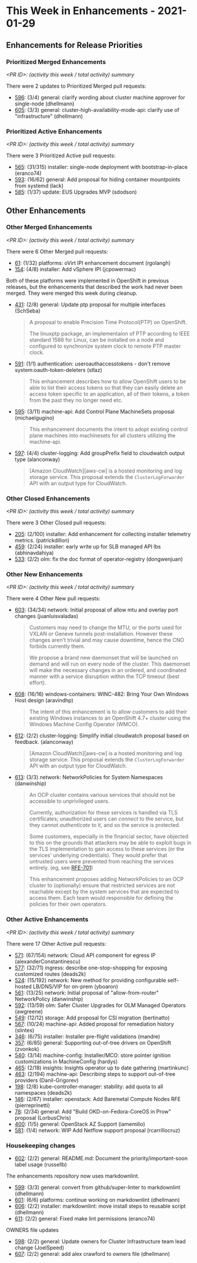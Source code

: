 # This Week in Enhancements - 2021-01-29

## Enhancements for Release Priorities

### Prioritized Merged Enhancements

*&lt;PR ID&gt;: (activity this week / total activity) summary*

There were 2 updates to Prioritized Merged pull requests:

- [596](https://github.com/openshift/enhancements/pull/596): (3/4) general: clarify wording about cluster machine approver for single-node (dhellmann)
- [605](https://github.com/openshift/enhancements/pull/605): (3/3) general: cluster-high-availability-mode-api: clarify use of "infrastructure" (dhellmann)

### Prioritized Active Enhancements

*&lt;PR ID&gt;: (activity this week / total activity) summary*

There were 3 Prioritized Active pull requests:

- [565](https://github.com/openshift/enhancements/pull/565): (31/315) installer: single-node deployment with bootstrap-in-place (eranco74)
- [593](https://github.com/openshift/enhancements/pull/593): (16/62) general: Add proposal for hiding container mountpoints from systemd (lack)
- [585](https://github.com/openshift/enhancements/pull/585): (1/37) update: EUS Upgrades MVP (sdodson)

## Other Enhancements

### Other Merged Enhancements

*&lt;PR ID&gt;: (activity this week / total activity) summary*

There were 6 Other Merged pull requests:

- [61](https://github.com/openshift/enhancements/pull/61): (1/32) platforms: oVirt IPI enhancement document (rgolangh)
- [154](https://github.com/openshift/enhancements/pull/154): (4/8) installer: Add vSphere IPI (jcpowermac)

Both of these platforms were implemented in OpenShift in previous releases, but the enhancements that described the work had never been merged. They were merged this week during cleanup.

- [431](https://github.com/openshift/enhancements/pull/431): (2/8) general: Update ptp proposal for multiple interfaces (SchSeba)

  > A proposal to enable Precision Time Protocol(PTP) on OpenShift.
  >
  > The linuxptp package, an implementaion of PTP according to IEEE standard 1588 for Linux, can be installed on a node and configured to synchronize system clock to remote PTP master clock.

- [591](https://github.com/openshift/enhancements/pull/591): (1/1) authentication: useroauthaccesstokens - don't remove system:oauth-token-deleters (stlaz)

  > This enhancement describes how to allow OpenShift users to be able to list their access tokens so that they can easily delete an access token specific to an application, all of their tokens, a token from the past they no longer need etc.

- [595](https://github.com/openshift/enhancements/pull/595): (3/11) machine-api: Add Control Plane MachineSets proposal (michaelgugino)

  > This enhancement documents the intent to adopt existing control plane machines into machinesets for all clusters utilizing the machine-api.

- [597](https://github.com/openshift/enhancements/pull/597): (4/4) cluster-logging: Add groupPrefix field to cloudwatch output type (alanconway)

  > [Amazon CloudWatch][aws-cw] is a hosted monitoring and log storage service. This proposal extends the `ClusterLogForwarder` API with an output type for CloudWatch.


### Other Closed Enhancements

*&lt;PR ID&gt;: (activity this week / total activity) summary*

There were 3 Other Closed pull requests:

- [205](https://github.com/openshift/enhancements/pull/205): (2/100) installer: Add enhancement for collecting installer telemetry metrics. (patrickdillon)
- [459](https://github.com/openshift/enhancements/pull/459): (2/24) installer: early write up for SLB managed API lbs (abhinavdahiya)
- [533](https://github.com/openshift/enhancements/pull/533): (2/2) olm: fix the doc format of operator-registry (dongwenjuan)

### Other New Enhancements

*&lt;PR ID&gt;: (activity this week / total activity) summary*

There were 4 Other New pull requests:

- [603](https://github.com/openshift/enhancements/pull/603): (34/34) network: Initial proposal of allow mtu and overlay port changes (juanluisvaladas)

  > Customers may need to change the MTU, or the ports used for VXLAN or Geneve tunnels post-installation. However these changes aren't trivial and may cause downtime, hence the CNO forbids currently them.
  >
  > We propose a brand new daemonset that will be launched on demand and will run on every node of the cluster. This daemonset will make the necessary changes in an ordered, and coordinated manner with a service disruption within the TCP timeout (best effort).

- [608](https://github.com/openshift/enhancements/pull/608): (16/16) windows-containers: WINC-482: Bring Your Own Windows Host design (aravindhp)

  > The intent of this enhancement is to allow customers to add their existing Windows instances to an OpenShift 4.7+ cluster using the Windows Machine Config Operator (WMCO).

- [612](https://github.com/openshift/enhancements/pull/612): (2/2) cluster-logging: Simplify initial cloudwatch proposal based on feedback. (alanconway)

  > [Amazon CloudWatch][aws-cw] is a hosted monitoring and log storage service. This proposal extends the `ClusterLogForwarder` API with an output type for CloudWatch.

- [613](https://github.com/openshift/enhancements/pull/613): (3/3) network: NetworkPolicies for System Namespaces (danwinship)

  > An OCP cluster contains various services that should not be accessible to unprivileged users.
  >
  > Currently, authorization for these services is handled via TLS certificates; unauthorized users can _connect_ to the service, but they cannot _authenticate_ to it, and so the service is protected.
  >
  > Some customers, especially in the financial sector, have objected to this on the grounds that attackers may be able to exploit bugs in the TLS implementation to gain access to these services (or the services' underlying credentials). They would prefer that untrusted users were prevented from reaching the services entirely. (eg, see [RFE-701])
  >
  > This enhancement proposes adding NetworkPolicies to an OCP cluster to (optionally) ensure that restricted services are not reachable except by the system services that are expected to access them. Each team would responsible for defining the policies for their own operators.
  >
  > [RFE-701]: https://issues.redhat.com/browse/RFE-701


### Other Active Enhancements

*&lt;PR ID&gt;: (activity this week / total activity) summary*

There were 17 Other Active pull requests:

- [571](https://github.com/openshift/enhancements/pull/571): (67/154) network: Cloud API component for egress IP (alexanderConstantinescu)
- [577](https://github.com/openshift/enhancements/pull/577): (32/71) ingress: describe one-stop-shopping for exposing customized routes (deads2k)
- [524](https://github.com/openshift/enhancements/pull/524): (15/192) network: New method for providing configurable  self-hosted LB/DNS/VIP for on-prem (yboaron)
- [561](https://github.com/openshift/enhancements/pull/561): (13/25) network: Initial proposal of "allow-from-router" NetworkPolicy (danwinship)
- [592](https://github.com/openshift/enhancements/pull/592): (13/59) olm: Safer Cluster Upgrades for OLM Managed Operators (awgreene)
- [549](https://github.com/openshift/enhancements/pull/549): (12/12) storage: Add proposal for CSI migration (bertinatto)
- [567](https://github.com/openshift/enhancements/pull/567): (10/24) machine-api: Added proposal for remediation history (slintes)
- [346](https://github.com/openshift/enhancements/pull/346): (6/75) installer: Installer pre-flight validations (mandre)
- [357](https://github.com/openshift/enhancements/pull/357): (6/85) general: Supporting out-of-tree drivers on OpenShift (zvonkok)
- [540](https://github.com/openshift/enhancements/pull/540): (3/14) machine-config: Installer/MCO: store pointer ignition customizations in MachineConfig (hardys)
- [465](https://github.com/openshift/enhancements/pull/465): (2/18) insights: Insights operator up to date gathering (martinkunc)
- [463](https://github.com/openshift/enhancements/pull/463): (2/194) machine-api: Describing steps to support out-of-tree providers (Danil-Grigorev)
- [198](https://github.com/openshift/enhancements/pull/198): (2/8) kube-controller-manager: stability: add quota to all namespaces (deads2k)
- [146](https://github.com/openshift/enhancements/pull/146): (2/67) installer: openstack: Add Baremetal Compute Nodes RFE (pierreprinetti)
- [78](https://github.com/openshift/enhancements/pull/78): (2/34) general: Add "Build OKD-on-Fedora-CoreOS in Prow" proposal (LorbusChris)
- [400](https://github.com/openshift/enhancements/pull/400): (1/5) general: OpenStack AZ Support (iamemilio)
- [581](https://github.com/openshift/enhancements/pull/581): (1/4) network: WIP Add Netflow support proposal (rcarrillocruz)

### Housekeeping changes

- [602](https://github.com/openshift/enhancements/pull/602): (2/2) general: README.md: Document the priority/important-soon label usage (russellb)

The enhancements repository now uses markdownlint.

- [599](https://github.com/openshift/enhancements/pull/599): (3/3) general: convert from github/super-linter to markdownlint (dhellmann)
- [601](https://github.com/openshift/enhancements/pull/601): (6/6) platforms: continue working on markdownlint (dhellmann)
- [606](https://github.com/openshift/enhancements/pull/606): (2/2) installer: markdownlint: move install steps to reusable script (dhellmann)
- [611](https://github.com/openshift/enhancements/pull/611): (2/2) general: Fixed make lint permissions (eranco74)

OWNERS file updates

- [598](https://github.com/openshift/enhancements/pull/598): (2/2) general: Update owners for Cluster Infrastructure team lead change (JoelSpeed)
- [607](https://github.com/openshift/enhancements/pull/607): (2/2) general: add alex crawford to owners file (dhellmann)
